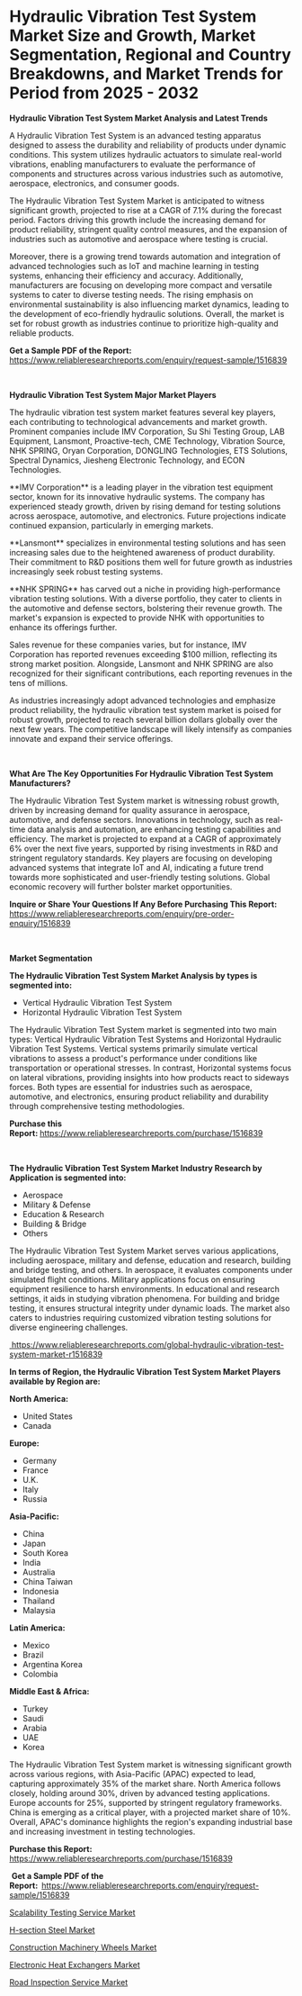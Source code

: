 <p><h1>Hydraulic Vibration Test System Market Size and Growth, Market Segmentation, Regional and Country Breakdowns, and Market Trends for Period from 2025 -  2032</h1></p><p><strong>Hydraulic Vibration Test System Market Analysis and Latest Trends</strong></p>
<p><p>A Hydraulic Vibration Test System is an advanced testing apparatus designed to assess the durability and reliability of products under dynamic conditions. This system utilizes hydraulic actuators to simulate real-world vibrations, enabling manufacturers to evaluate the performance of components and structures across various industries such as automotive, aerospace, electronics, and consumer goods.</p><p>The Hydraulic Vibration Test System Market is anticipated to witness significant growth, projected to rise at a CAGR of 7.1% during the forecast period. Factors driving this growth include the increasing demand for product reliability, stringent quality control measures, and the expansion of industries such as automotive and aerospace where testing is crucial. </p><p>Moreover, there is a growing trend towards automation and integration of advanced technologies such as IoT and machine learning in testing systems, enhancing their efficiency and accuracy. Additionally, manufacturers are focusing on developing more compact and versatile systems to cater to diverse testing needs. The rising emphasis on environmental sustainability is also influencing market dynamics, leading to the development of eco-friendly hydraulic solutions. Overall, the market is set for robust growth as industries continue to prioritize high-quality and reliable products.</p></p>
<p><strong>Get a Sample PDF of the Report:&nbsp;</strong> <a href="https://www.reliableresearchreports.com/enquiry/request-sample/1516839?utm_campaign=102&utm_medium=2&utm_source=Github&utm_content=ia&utm_term=30032025&utm_id=hydraulic-vibration-test-system">https://www.reliableresearchreports.com/enquiry/request-sample/1516839</a></p>
<p>&nbsp;</p>
<p><strong>Hydraulic Vibration Test System Major Market Players</strong></p>
<p><p>The hydraulic vibration test system market features several key players, each contributing to technological advancements and market growth. Prominent companies include IMV Corporation, Su Shi Testing Group, LAB Equipment, Lansmont, Proactive-tech, CME Technology, Vibration Source, NHK SPRING, Oryan Corporation, DONGLING Technologies, ETS Solutions, Spectral Dynamics, Jiesheng Electronic Technology, and ECON Technologies.</p><p>**IMV Corporation** is a leading player in the vibration test equipment sector, known for its innovative hydraulic systems. The company has experienced steady growth, driven by rising demand for testing solutions across aerospace, automotive, and electronics. Future projections indicate continued expansion, particularly in emerging markets.</p><p>**Lansmont** specializes in environmental testing solutions and has seen increasing sales due to the heightened awareness of product durability. Their commitment to R&D positions them well for future growth as industries increasingly seek robust testing systems.</p><p>**NHK SPRING** has carved out a niche in providing high-performance vibration testing solutions. With a diverse portfolio, they cater to clients in the automotive and defense sectors, bolstering their revenue growth. The market's expansion is expected to provide NHK with opportunities to enhance its offerings further.</p><p>Sales revenue for these companies varies, but for instance, IMV Corporation has reported revenues exceeding $100 million, reflecting its strong market position. Alongside, Lansmont and NHK SPRING are also recognized for their significant contributions, each reporting revenues in the tens of millions.</p><p>As industries increasingly adopt advanced technologies and emphasize product reliability, the hydraulic vibration test system market is poised for robust growth, projected to reach several billion dollars globally over the next few years. The competitive landscape will likely intensify as companies innovate and expand their service offerings.</p></p>
<p>&nbsp;</p>
<p><strong>What Are The Key Opportunities For Hydraulic Vibration Test System Manufacturers?</strong></p>
<p><p>The Hydraulic Vibration Test System market is witnessing robust growth, driven by increasing demand for quality assurance in aerospace, automotive, and defense sectors. Innovations in technology, such as real-time data analysis and automation, are enhancing testing capabilities and efficiency. The market is projected to expand at a CAGR of approximately 6% over the next five years, supported by rising investments in R&D and stringent regulatory standards. Key players are focusing on developing advanced systems that integrate IoT and AI, indicating a future trend towards more sophisticated and user-friendly testing solutions. Global economic recovery will further bolster market opportunities.</p></p>
<p><strong>Inquire or Share Your Questions If Any Before Purchasing This Report:</strong> <a href="https://www.reliableresearchreports.com/enquiry/pre-order-enquiry/1516839?utm_campaign=102&utm_medium=2&utm_source=Github&utm_content=ia&utm_term=30032025&utm_id=hydraulic-vibration-test-system">https://www.reliableresearchreports.com/enquiry/pre-order-enquiry/1516839</a></p>
<p>&nbsp;</p>
<p><strong>Market Segmentation</strong></p>
<p><strong>The Hydraulic Vibration Test System Market Analysis by types is segmented into:</strong></p>
<p><ul><li>Vertical Hydraulic Vibration Test System</li><li>Horizontal Hydraulic Vibration Test System</li></ul></p>
<p><p>The Hydraulic Vibration Test System market is segmented into two main types: Vertical Hydraulic Vibration Test Systems and Horizontal Hydraulic Vibration Test Systems. Vertical systems primarily simulate vertical vibrations to assess a product's performance under conditions like transportation or operational stresses. In contrast, Horizontal systems focus on lateral vibrations, providing insights into how products react to sideways forces. Both types are essential for industries such as aerospace, automotive, and electronics, ensuring product reliability and durability through comprehensive testing methodologies.</p></p>
<p><strong>Purchase this Report:&nbsp;</strong><a href="https://www.reliableresearchreports.com/purchase/1516839?utm_campaign=102&utm_medium=2&utm_source=Github&utm_content=ia&utm_term=30032025&utm_id=hydraulic-vibration-test-system">https://www.reliableresearchreports.com/purchase/1516839</a></p>
<p>&nbsp;</p>
<p><strong>The Hydraulic Vibration Test System Market Industry Research by Application is segmented into:</strong></p>
<p><ul><li>Aerospace</li><li>Military & Defense</li><li>Education & Research</li><li>Building & Bridge</li><li>Others</li></ul></p>
<p><p>The Hydraulic Vibration Test System Market serves various applications, including aerospace, military and defense, education and research, building and bridge testing, and others. In aerospace, it evaluates components under simulated flight conditions. Military applications focus on ensuring equipment resilience to harsh environments. In educational and research settings, it aids in studying vibration phenomena. For building and bridge testing, it ensures structural integrity under dynamic loads. The market also caters to industries requiring customized vibration testing solutions for diverse engineering challenges.</p></p>
<p><a href="https://www.reliableresearchreports.com/global-hydraulic-vibration-test-system-market-r1516839?utm_campaign=102&utm_medium=2&utm_source=Github&utm_content=ia&utm_term=30032025&utm_id=hydraulic-vibration-test-system">&nbsp;https://www.reliableresearchreports.com/global-hydraulic-vibration-test-system-market-r1516839</a></p>
<p><strong>In terms of Region, the Hydraulic Vibration Test System Market Players available by Region are:</strong></p>
<p>
    <p> <strong> North America: </strong>
        <ul>
            <li>United States</li>
            <li>Canada</li>
        </ul>
        </p> 
    <p> <strong> Europe: </strong>
        <ul>
            <li>Germany</li>
            <li>France</li>
            <li>U.K.</li>
            <li>Italy</li>
            <li>Russia</li>
        </ul>
        </p> 
    <p> <strong> Asia-Pacific: </strong>
        <ul>
            <li>China</li>
            <li>Japan</li>
            <li>South Korea</li>
            <li>India</li>
            <li>Australia</li>
            <li>China Taiwan</li>
            <li>Indonesia</li>
            <li>Thailand</li>
            <li>Malaysia</li>
        </ul>
        </p> 
    <p> <strong> Latin America: </strong>
        <ul>
            <li>Mexico</li>
            <li>Brazil</li>
            <li>Argentina Korea</li>
            <li>Colombia</li>
        </ul>
        </p> 
    <p> <strong> Middle East & Africa: </strong>
        <ul>
            <li>Turkey</li>
            <li>Saudi</li>
            <li>Arabia</li>
            <li>UAE</li>
            <li>Korea</li>
        </ul>
    </p>
    </p>
<p><p>The Hydraulic Vibration Test System market is witnessing significant growth across various regions, with Asia-Pacific (APAC) expected to lead, capturing approximately 35% of the market share. North America follows closely, holding around 30%, driven by advanced testing applications. Europe accounts for 25%, supported by stringent regulatory frameworks. China is emerging as a critical player, with a projected market share of 10%. Overall, APAC's dominance highlights the region's expanding industrial base and increasing investment in testing technologies.</p></p>
<p><strong>Purchase this Report: </strong><a href="https://www.reliableresearchreports.com/purchase/1516839?utm_campaign=102&utm_medium=2&utm_source=Github&utm_content=ia&utm_term=30032025&utm_id=hydraulic-vibration-test-system">https://www.reliableresearchreports.com/purchase/1516839</a></p>
<p>&nbsp;<strong>Get a Sample PDF of the Report:&nbsp;&nbsp;</strong><a href="https://www.reliableresearchreports.com/enquiry/request-sample/1516839?utm_campaign=102&utm_medium=2&utm_source=Github&utm_content=ia&utm_term=30032025&utm_id=hydraulic-vibration-test-system">https://www.reliableresearchreports.com/enquiry/request-sample/1516839</a></p>
<p><strong></strong></p>
<p><p><a href="https://github.com/ubavicachida/Market-Research-Report-List-1/blob/main/scalability-testing-service-market.md?utm_campaign=102&utm_medium=2&utm_source=Github&utm_content=ia&utm_term=30032025&utm_id=hydraulic-vibration-test-system">Scalability Testing Service Market</a></p><p><a href="https://github.com/vaduzunny/Market-Research-Report-List-1/blob/main/h-section-steel-market.md?utm_campaign=102&utm_medium=2&utm_source=Github&utm_content=ia&utm_term=30032025&utm_id=hydraulic-vibration-test-system">H-section Steel Market</a></p><p><a href="https://github.com/gasikcalbos8/Market-Research-Report-List-1/blob/main/construction-machinery-wheels-market.md?utm_campaign=102&utm_medium=2&utm_source=Github&utm_content=ia&utm_term=30032025&utm_id=hydraulic-vibration-test-system">Construction Machinery Wheels Market</a></p><p><a href="https://github.com/dayaanapis5/Market-Research-Report-List-1/blob/main/electronic-heat-exchangers-market.md?utm_campaign=102&utm_medium=2&utm_source=Github&utm_content=ia&utm_term=30032025&utm_id=hydraulic-vibration-test-system">Electronic Heat Exchangers Market</a></p><p><a href="https://github.com/dringmurza6r/Market-Research-Report-List-1/blob/main/road-inspection-service-market.md?utm_campaign=102&utm_medium=2&utm_source=Github&utm_content=ia&utm_term=30032025&utm_id=hydraulic-vibration-test-system">Road Inspection Service Market</a></p></p>